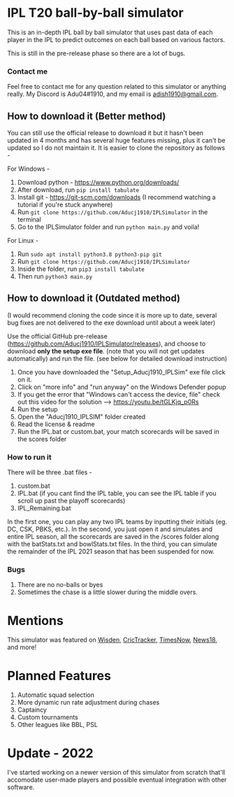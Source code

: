 # IPL T20 ball-by-ball simulator

This is an in-depth IPL ball by ball simulator that uses past data of each player in the IPL to predict outcomes on each ball based on various factors.

This is still in the pre-release phase so there are a lot of bugs.

### Contact me
Feel free to contact me for any question related to this simulator or anything really. My Discord is Adu04#1910, and my email is adish1910@gmail.com.

## How to download it (Better method)

You can still use the official release to download it but it hasn't been updated in 4 months and has several huge features missing, plus it can't be updated so I do not maintain it. It is easier to clone the repository as follows - 

For Windows - 

1. Download python - https://www.python.org/downloads/
2. After download, run ```pip install tabulate```
3. Install git - https://git-scm.com/downloads (I recommend watching a tutorial if you're stuck anywhere)
4. Run ```git clone https://github.com/Aducj1910/IPLSimulator``` in the terminal
5. Go to the IPLSimulator folder and run ```python main.py``` and voila!

For Linux -

1. Run ```sudo apt install python3.8 python3-pip git```
2. Run ```git clone https://github.com/Aducj1910/IPLSimulator```
3. Inside the folder, run ```pip3 install tabulate```
4. Then run ```python3 main.py```

## How to download it (Outdated method)

(I would recommend cloning the code since it is more up to date, several bug fixes are not delivered to the exe download until about a week later)

Use the official GitHub pre-release (https://github.com/Aducj1910/IPLSimulator/releases), and choose to download **only the setup exe file**. (note that you will not get updates automatically) and run the file. (see below for detailed download instruction)

1. Once you have downloaded the "Setup_Aducj1910_IPLSim" exe file click on it.
2. Click on "more info" and "run anyway" on the Windows Defender popup
3. If you get the error that "Windows can't access the device, file" check out this video for the solution --> https://youtu.be/tGLKjq_p0Rs
4. Run the setup
5. Open the "Aducj1910_IPLSIM" folder created
7. Read the license & readme
8. Run the IPL.bat or custom.bat, your match scorecards will be saved in the scores folder 

### How to run it
There will be three .bat files - 
1. custom.bat
2. IPL.bat (if you cant find the IPL table, you can see the IPL table if you scroll up past the playoff scorecards)
3. IPL_Remaining.bat

In the first one, you can play any two IPL teams by inputting their initials (eg. DC, CSK, PBKS, etc.).
In the second, you just open it and simulates and entire IPL season, all the scorecards are saved in the /scores folder along with the batStats.txt and bowlStats.txt files.
In the third, you can simulate the remainder of the IPL 2021 season that has been suspended for now.

### Bugs
1. There are no no-balls or byes
2. Sometimes the chase is a little slower during the middle overs.

# Mentions
This simulator was featured on [Wisden](https://wisden.com/stories/global-t20-leagues/indian-premier-league-2021/rcb-finally-win-the-ipl-reddit-user-writes-python-script-to-simulate-remainder-of-2021-season), [CricTracker](https://www.crictracker.com/rcb-to-win-ipl-2021-a-reddit-user-simulates-the-remaining-season-through-a-python-script/), [TimesNow](https://www.timesnownews.com/sports/cricket/ipl/article/virat-kohli-to-lift-ipl-2021-title-with-rcb-suggests-python-programmed-simulation-of-remaining-season/756937), [News18](https://www.news18.com/cricketnext/news/rcb-wins-ipl-2021-this-reddit-user-has-the-answer-3734942.html), and more!

# Planned Features
1. Automatic squad selection
2. More dynamic run rate adjustment during chases
3. Captaincy
4. Custom tournaments
5. Other leagues like BBL, PSL

# Update - 2022
I've started working on a newer version of this simulator from scratch that'll accomodate user-made players and possible eventual integration with other software.
